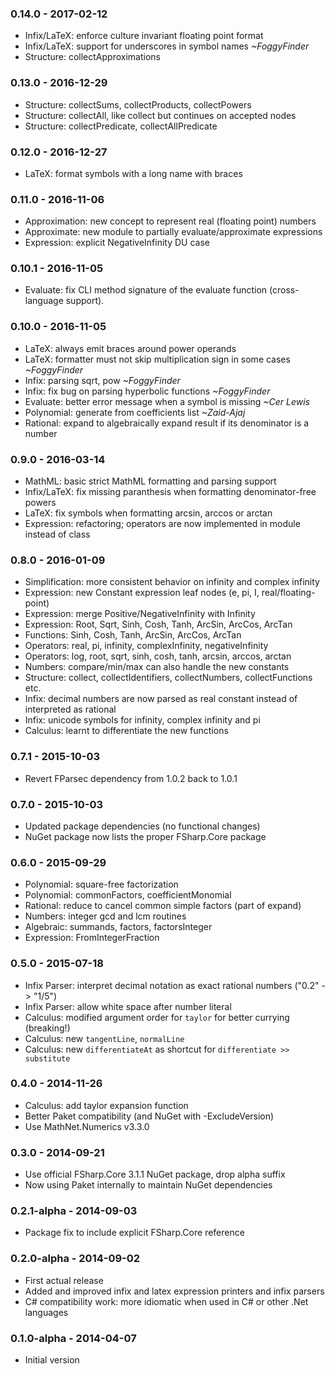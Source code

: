 ### 0.14.0 - 2017-02-12
* Infix/LaTeX: enforce culture invariant floating point format
* Infix/LaTeX: support for underscores in symbol names *~FoggyFinder*
* Structure: collectApproximations

### 0.13.0 - 2016-12-29
* Structure: collectSums, collectProducts, collectPowers
* Structure: collectAll, like collect but continues on accepted nodes
* Structure: collectPredicate, collectAllPredicate

### 0.12.0 - 2016-12-27
* LaTeX: format symbols with a long name with braces

### 0.11.0 - 2016-11-06
* Approximation: new concept to represent real (floating point) numbers
* Approximate: new module to partially evaluate/approximate expressions
* Expression: explicit NegativeInfinity DU case

### 0.10.1 - 2016-11-05
* Evaluate: fix CLI method signature of the evaluate function (cross-language support).

### 0.10.0 - 2016-11-05
* LaTeX: always emit braces around power operands
* LaTeX: formatter must not skip multiplication sign in some cases *~FoggyFinder*
* Infix: parsing sqrt, pow *~FoggyFinder*
* Infix: fix bug on parsing hyperbolic functions *~FoggyFinder*
* Evaluate: better error message when a symbol is missing *~Cer Lewis*
* Polynomial: generate from coefficients list *~Zaid-Ajaj*
* Rational: expand to algebraically expand result if its denominator is a number

### 0.9.0 - 2016-03-14
* MathML: basic strict MathML formatting and parsing support
* Infix/LaTeX: fix missing paranthesis when formatting denominator-free powers
* LaTeX: fix symbols when formatting arcsin, arccos or arctan
* Expression: refactoring; operators are now implemented in module instead of class

### 0.8.0 - 2016-01-09
* Simplification: more consistent behavior on infinity and complex infinity
* Expression: new Constant expression leaf nodes (e, pi, I, real/floating-point)
* Expression: merge Positive/NegativeInfinity with Infinity
* Expression: Root, Sqrt, Sinh, Cosh, Tanh, ArcSin, ArcCos, ArcTan
* Functions: Sinh, Cosh, Tanh, ArcSin, ArcCos, ArcTan
* Operators: real, pi, infinity, complexInfinity, negativeInfinity
* Operators: log, root, sqrt, sinh, cosh, tanh, arcsin, arccos, arctan
* Numbers: compare/min/max can also handle the new constants
* Structure: collect, collectIdentifiers, collectNumbers, collectFunctions etc.
* Infix: decimal numbers are now parsed as real constant instead of interpreted as rational
* Infix: unicode symbols for infinity, complex infinity and pi
* Calculus: learnt to differentiate the new functions

### 0.7.1 - 2015-10-03
* Revert FParsec dependency from 1.0.2 back to 1.0.1

### 0.7.0 - 2015-10-03
* Updated package dependencies (no functional changes)
* NuGet package now lists the proper FSharp.Core package

### 0.6.0 - 2015-09-29
* Polynomial: square-free factorization
* Polynomial: commonFactors, coefficientMonomial
* Rational: reduce to cancel common simple factors (part of expand)
* Numbers: integer gcd and lcm routines
* Algebraic: summands, factors, factorsInteger
* Expression: FromIntegerFraction

### 0.5.0 - 2015-07-18
* Infix Parser: interpret decimal notation as exact rational numbers ("0.2" -> "1/5")
* Infix Parser: allow white space after number literal
* Calculus: modified argument order for `taylor` for better currying (breaking!)
* Calculus: new `tangentLine`, `normalLine`
* Calculus: new `differentiateAt` as shortcut for `differentiate >> substitute`

### 0.4.0 - 2014-11-26
* Calculus: add taylor expansion function
* Better Paket compatibility (and NuGet with -ExcludeVersion)
* Use MathNet.Numerics v3.3.0

### 0.3.0 - 2014-09-21
* Use official FSharp.Core 3.1.1 NuGet package, drop alpha suffix
* Now using Paket internally to maintain NuGet dependencies

### 0.2.1-alpha - 2014-09-03
* Package fix to include explicit FSharp.Core reference

### 0.2.0-alpha - 2014-09-02
* First actual release
* Added and improved infix and latex expression printers and infix parsers
* C# compatibility work: more idiomatic when used in C# or other .Net languages

### 0.1.0-alpha - 2014-04-07
* Initial version
